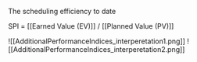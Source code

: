 The scheduling efficiency to date

SPI = [[Earned Value (EV)]] / [[Planned Value (PV)]]

![[AdditionalPerformanceIndices_interperetation1.png]]
![[AdditionalPerformanceIndices_interperetation2.png]]